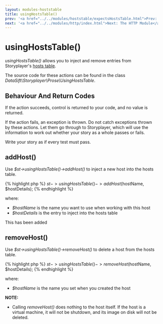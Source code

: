```yaml
---
layout: modules-hoststable
title: usingHostsTable()
prev: '<a href="../../modules/hoststable/expectsHostsTable.html">Prev: expectsHostsTable()</a>'
next: '<a href="../../modules/http/index.html">Next: The HTTP Module</a>'
---
```


# usingHostsTable()

_usingHostsTable()_ allows you to inject and remove entries from Storyplayer's [hosts table](how-hosts-are-remembered.html).

The source code for these actions can be found in the class _DataSift\Storyplayer\Prose\UsingHostsTable_.

## Behaviour And Return Codes

If the action succeeds, control is returned to your code, and no value is returned.

If the action fails, an exception is thrown. Do not catch exceptions thrown by these actions. Let them go through to Storyplayer, which will use the information to work out whether your story as a whole passes or fails.

Write your story as if every test must pass.

## addHost()

Use _$st->usingHostsTable()->addHost()_ to inject a new host into the hosts table.

{% highlight php %}
$st->usingHostsTable()->addHost($hostName, $hostDetails);
{% endhighlight %}

where:

* _$hostName_ is the name you want to use when working with this host
* _$hostDetails_ is the entry to inject into the hosts table

This has been added

## removeHost()

Use _$st->usingHostsTable()->removeHost()_ to delete a host from the hosts table.

{% highlight php %}
$st->usingHostsTable()->removeHost($hostName, $hostDetails);
{% endhighlight %}

where:

* _$hostName_ is the name you set when you created the host

__NOTE:__

* Calling _removeHost()_ does nothing to the host itself.  If the host is a virtual machine, it will not be shutdown, and its image on disk will not be deleted.
